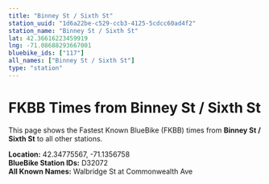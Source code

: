 ```yaml
---
title: "Binney St / Sixth St"
station_uuid: "1d6a22be-c529-ccb3-4125-5cdcc60ad4f2"
station_name: "Binney St / Sixth St"
lat: 42.36616223459919
lng: -71.08688293667001
bluebike_ids: ["117"]
all_names: ["Binney St / Sixth St"]
type: "station"
---
```


# FKBB Times from Binney St / Sixth St

This page shows the Fastest Known BlueBike (FKBB) times from **Binney St / Sixth St** to all other stations.

**Location:** 42.34775567, -71.1356758  
**BlueBike Station IDs:** D32072  
**All Known Names:** Walbridge St at Commonwealth Ave

